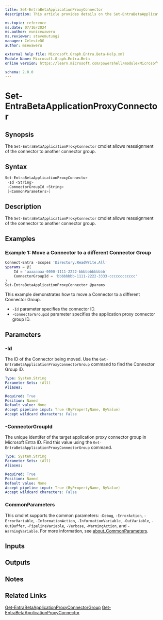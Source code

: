 ```yaml
---
title: Set-EntraBetaApplicationProxyConnector
description: This article provides details on the Set-EntraBetaApplicationProxyConnector command.

ms.topic: reference
ms.date: 07/16/2024
ms.author: eunicewaweru
ms.reviewer: stevemutungi
manager: CelesteDG
author: msewaweru

external help file: Microsoft.Graph.Entra.Beta-Help.xml
Module Name: Microsoft.Graph.Entra.Beta
online version: https://learn.microsoft.com/powershell/module/Microsoft.Graph.Entra.Beta/Set-EntraBetaApplicationProxyConnector

schema: 2.0.0
---
```


# Set-EntraBetaApplicationProxyConnector

## Synopsis

The `Set-EntraBetaApplicationProxyConnector` cmdlet allows reassignment of the connector to another connector group.

## Syntax

```powershell
Set-EntraBetaApplicationProxyConnector
 -Id <String>
 -ConnectorGroupId <String>
 [<CommonParameters>]
```

## Description

The `Set-EntraBetaApplicationProxyConnector` cmdlet allows reassignment of the connector to another connector group.

## Examples

### Example 1: Move a Connector to a different Connector Group

```powershell
Connect-Entra -Scopes 'Directory.ReadWrite.All'
$params = @{
    Id = 'aaaaaaaa-0000-1111-2222-bbbbbbbbbbbb' 
    ConnectorGroupId = 'bbbbbbbb-1111-2222-3333-cccccccccccc'
}
Set-EntraBetaApplicationProxyConnector @params
```

This example demonstrates how to move a Connector to a different Connector Group.

- `-Id` parameter specifies the connector ID.
- `-ConnectorGroupId` parameter specifies the application proxy connector group ID.

## Parameters

### -Id

The ID of the Connector being moved.
Use the `Get-EntraBetaApplicationProxyConnectorGroup` command to find the Connector Group ID.

```yaml
Type: System.String
Parameter Sets: (All)
Aliases:

Required: True
Position: Named
Default value: None
Accept pipeline input: True (ByPropertyName, ByValue)
Accept wildcard characters: False
```

### -ConnectorGroupId

The unique identifer of the target application proxy connector group in Microsoft Entra ID.
Find this value using the `Get-EntraBetaApplicationProxyConnectorGroup` command.

```yaml
Type: System.String
Parameter Sets: (All)
Aliases:

Required: True
Position: Named
Default value: None
Accept pipeline input: True (ByPropertyName, ByValue)
Accept wildcard characters: False
```

### CommonParameters

This cmdlet supports the common parameters: `-Debug`, `-ErrorAction`, `-ErrorVariable`, `-InformationAction`, `-InformationVariable`, `-OutVariable`, `-OutBuffer`, `-PipelineVariable`, `-Verbose`, `-WarningAction`, and `-WarningVariable`. For more information, see [about_CommonParameters](https://go.microsoft.com/fwlink/?LinkID=113216).

## Inputs

## Outputs

## Notes

## Related Links

[Get-EntraBetaApplicationProxyConnectorGroup](Get-EntraBetaApplicationProxyConnectorGroup.md)
[Get-EntraBetaApplicationProxyConnector](Get-EntraBetaApplicationProxyConnector.md)
